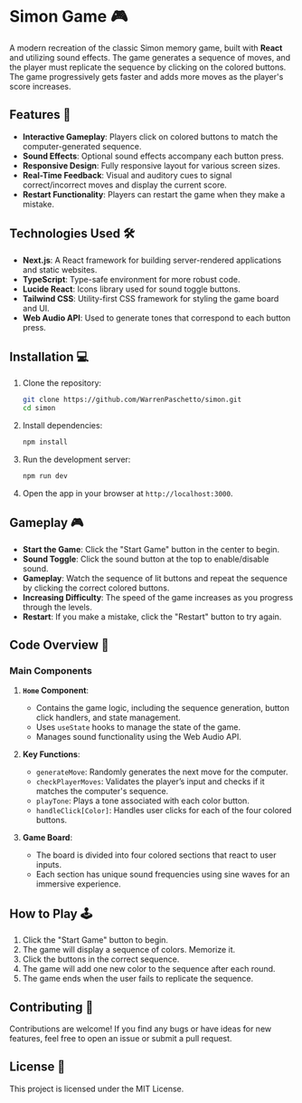 # Simon Game 🎮

A modern recreation of the classic Simon memory game, built with **React** and utilizing sound effects. The game generates a sequence of moves, and the player must replicate the sequence by clicking on the colored buttons. The game progressively gets faster and adds more moves as the player's score increases.

## Features 🚀

- **Interactive Gameplay**: Players click on colored buttons to match the computer-generated sequence.
- **Sound Effects**: Optional sound effects accompany each button press.
- **Responsive Design**: Fully responsive layout for various screen sizes.
- **Real-Time Feedback**: Visual and auditory cues to signal correct/incorrect moves and display the current score.
- **Restart Functionality**: Players can restart the game when they make a mistake.

## Technologies Used 🛠️

- **Next.js**: A React framework for building server-rendered applications and static websites.
- **TypeScript**: Type-safe environment for more robust code.
- **Lucide React**: Icons library used for sound toggle buttons.
- **Tailwind CSS**: Utility-first CSS framework for styling the game board and UI.
- **Web Audio API**: Used to generate tones that correspond to each button press.

## Installation 💻

1. Clone the repository:

    ```bash
    git clone https://github.com/WarrenPaschetto/simon.git
    cd simon
    ```

2. Install dependencies:

    ```bash
    npm install
    ```

3. Run the development server:

    ```bash
    npm run dev
    ```

4. Open the app in your browser at `http://localhost:3000`.

## Gameplay 🎮

- **Start the Game**: Click the "Start Game" button in the center to begin. 
- **Sound Toggle**: Click the sound button at the top to enable/disable sound.
- **Gameplay**: Watch the sequence of lit buttons and repeat the sequence by clicking the correct colored buttons.
- **Increasing Difficulty**: The speed of the game increases as you progress through the levels.
- **Restart**: If you make a mistake, click the "Restart" button to try again.

## Code Overview 📂

### Main Components

1. **`Home` Component**: 
    - Contains the game logic, including the sequence generation, button click handlers, and state management.
    - Uses `useState` hooks to manage the state of the game.
    - Manages sound functionality using the Web Audio API.

2. **Key Functions**:
    - `generateMove`: Randomly generates the next move for the computer.
    - `checkPlayerMoves`: Validates the player’s input and checks if it matches the computer's sequence.
    - `playTone`: Plays a tone associated with each color button.
    - `handleClick[Color]`: Handles user clicks for each of the four colored buttons.

3. **Game Board**:
    - The board is divided into four colored sections that react to user inputs.
    - Each section has unique sound frequencies using sine waves for an immersive experience.

## How to Play 🕹️

1. Click the "Start Game" button to begin.
2. The game will display a sequence of colors. Memorize it.
3. Click the buttons in the correct sequence.
4. The game will add one new color to the sequence after each round.
5. The game ends when the user fails to replicate the sequence.

## Contributing 🤝

Contributions are welcome! If you find any bugs or have ideas for new features, feel free to open an issue or submit a pull request.

## License 📄

This project is licensed under the MIT License.
